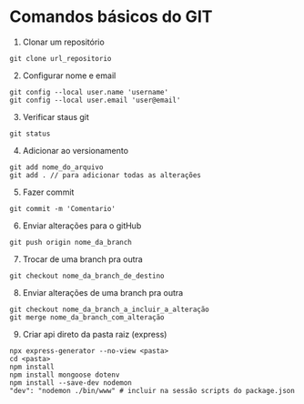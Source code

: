 # Comandos básicos do GIT

1. Clonar um repositório

```shell
git clone url_repositorio
```

2. Configurar nome e email
```shell
git config --local user.name 'username'
git config --local user.email 'user@email'
```

3. Verificar staus git

```shell
git status
```

4. Adicionar ao versionamento
```shell
git add nome_do_arquivo
git add . // para adicionar todas as alterações
```

5. Fazer commit
```shell
git commit -m 'Comentario'
```

6. Enviar alterações para o gitHub
```shell
git push origin nome_da_branch
```

7. Trocar de uma branch pra outra
```shell
git checkout nome_da_branch_de_destino
```

8. Enviar alterações de uma branch pra outra
```shell
git checkout nome_da_branch_a_incluir_a_alteração
git merge nome_da_branch_com_alteração
```

9. Criar api direto da pasta raiz (express)
```shell
npx express-generator --no-view <pasta>
cd <pasta>
npm install
npm install mongoose dotenv
npm install --save-dev nodemon
"dev": "nodemon ./bin/www" # incluir na sessão scripts do package.json
```